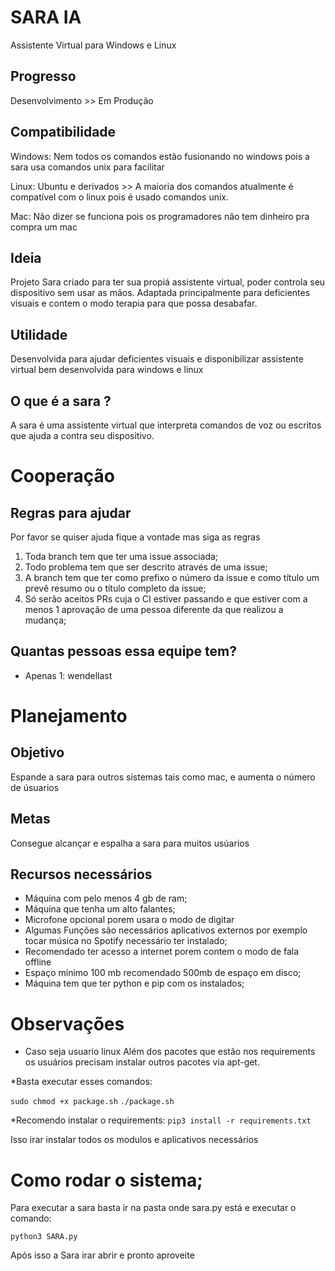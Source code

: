 # SARA IA
Assistente Virtual para Windows e Linux

## Progresso
Desenvolvimento >> Em Produção

## Compatibilidade

Windows: Nem todos os comandos estão fusionando no windows pois a sara usa comandos unix para facilitar 

Linux: Ubuntu e derivados >> A maioria dos comandos atualmente é compatível com o linux pois é usado comandos unix.

Mac: Não dizer se funciona pois os programadores não tem dinheiro pra compra um mac

## Ideia
Projeto Sara criado para ter sua propiá assistente virtual, poder controla seu dispositivo sem usar as mãos. Adaptada principalmente para deficientes visuais e contem o modo terapia para que possa desabafar. 

## Utilidade
Desenvolvida para ajudar deficientes visuais e disponibilizar assistente virtual bem desenvolvida para windows e linux

## O que é a sara ?   
A sara é uma assistente virtual que interpreta comandos de voz ou escritos que ajuda a contra seu dispositivo.



# Cooperação
## Regras para ajudar 

Por favor se quiser ajuda fique a vontade mas siga as regras

1. Toda branch tem que ter uma issue associada;
2. Todo problema tem que ser descrito através de uma issue;
3. A branch tem que ter como prefixo o número da issue e como título um prevê
resumo ou o título completo da issue;
4. Só serão aceitos PRs cuja o CI estiver passando e que estiver com a menos 1
aprovação de uma pessoa diferente da que realizou a mudança;

## Quantas pessoas essa equipe tem?
* Apenas 1: wendellast

# Planejamento


## Objetivo
Espande a sara para outros sistemas tais como mac, e aumenta o número de úsuarios

## Metas
Consegue alcançar e espalha a sara para muitos usúarios


## Recursos necessários
* Máquina com pelo menos 4 gb de ram;
* Máquina que tenha um  alto falantes;
* Microfone opcional porem usara o modo de digitar 
* Algumas Funções são necessários aplicativos externos por exemplo tocar música no Spotify necessário ter instalado;
* Recomendado ter acesso a internet porem contem o modo de fala offline
* Espaço mínimo 100 mb recomendado 500mb de espaço em disco;
* Máquina tem que ter python e pip com os  instalados;




# Observações
* Caso seja usuario linux Além dos pacotes que estão nos requirements os usuários precisam instalar outros pacotes via apt-get.

*Basta executar esses comandos:

`sudo chmod +x package.sh`
`./package.sh`

*Recomendo instalar o requirements:
`pip3 install -r requirements.txt`

Isso irar instalar todos os modulos e aplicativos necessários

# Como rodar o sistema;
Para executar a sara basta ir na pasta onde sara.py está e executar o comando:

`python3 SARA.py`

Após isso a Sara irar abrir e pronto aproveite
